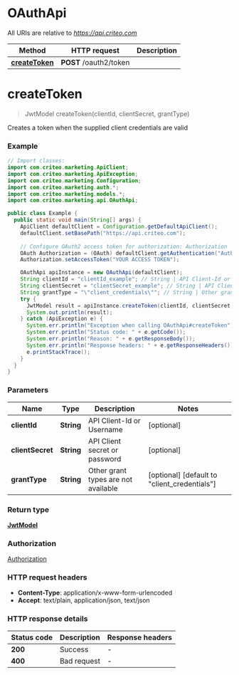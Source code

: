 # OAuthApi

All URIs are relative to *https://api.criteo.com*

Method | HTTP request | Description
------------- | ------------- | -------------
[**createToken**](OAuthApi.md#createToken) | **POST** /oauth2/token | 


<a name="createToken"></a>
# **createToken**
> JwtModel createToken(clientId, clientSecret, grantType)



Creates a token when the supplied client credentials are valid

### Example
```java
// Import classes:
import com.criteo.marketing.ApiClient;
import com.criteo.marketing.ApiException;
import com.criteo.marketing.Configuration;
import com.criteo.marketing.auth.*;
import com.criteo.marketing.models.*;
import com.criteo.marketing.api.OAuthApi;

public class Example {
  public static void main(String[] args) {
    ApiClient defaultClient = Configuration.getDefaultApiClient();
    defaultClient.setBasePath("https://api.criteo.com");
    
    // Configure OAuth2 access token for authorization: Authorization
    OAuth Authorization = (OAuth) defaultClient.getAuthentication("Authorization");
    Authorization.setAccessToken("YOUR ACCESS TOKEN");

    OAuthApi apiInstance = new OAuthApi(defaultClient);
    String clientId = "clientId_example"; // String | API Client-Id or Username
    String clientSecret = "clientSecret_example"; // String | API Client secret or password
    String grantType = "\"client_credentials\""; // String | Other grant types are not available
    try {
      JwtModel result = apiInstance.createToken(clientId, clientSecret, grantType);
      System.out.println(result);
    } catch (ApiException e) {
      System.err.println("Exception when calling OAuthApi#createToken");
      System.err.println("Status code: " + e.getCode());
      System.err.println("Reason: " + e.getResponseBody());
      System.err.println("Response headers: " + e.getResponseHeaders());
      e.printStackTrace();
    }
  }
}
```

### Parameters

Name | Type | Description  | Notes
------------- | ------------- | ------------- | -------------
 **clientId** | **String**| API Client-Id or Username | [optional]
 **clientSecret** | **String**| API Client secret or password | [optional]
 **grantType** | **String**| Other grant types are not available | [optional] [default to &quot;client_credentials&quot;]

### Return type

[**JwtModel**](JwtModel.md)

### Authorization

[Authorization](../README.md#Authorization)

### HTTP request headers

 - **Content-Type**: application/x-www-form-urlencoded
 - **Accept**: text/plain, application/json, text/json

### HTTP response details
| Status code | Description | Response headers |
|-------------|-------------|------------------|
**200** | Success |  -  |
**400** | Bad request |  -  |

